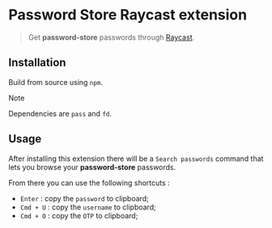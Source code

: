 # Password Store Raycast extension

> Get **password-store** passwords through [Raycast](https://www.raycast.com/).

## Installation

Build from source using `npm`.

> [!NOTE]
> Dependencies are `pass` and `fd`.

## Usage

After installing this extension there will be a `Search passwords` command that lets you browse your **password-store** passwords.

From there you can use the following shortcuts :

- `Enter` : copy the `password` to clipboard;
- `Cmd + U` : copy the `username` to clipboard;
- `Cmd + O` : copy the `OTP` to clipboard;

